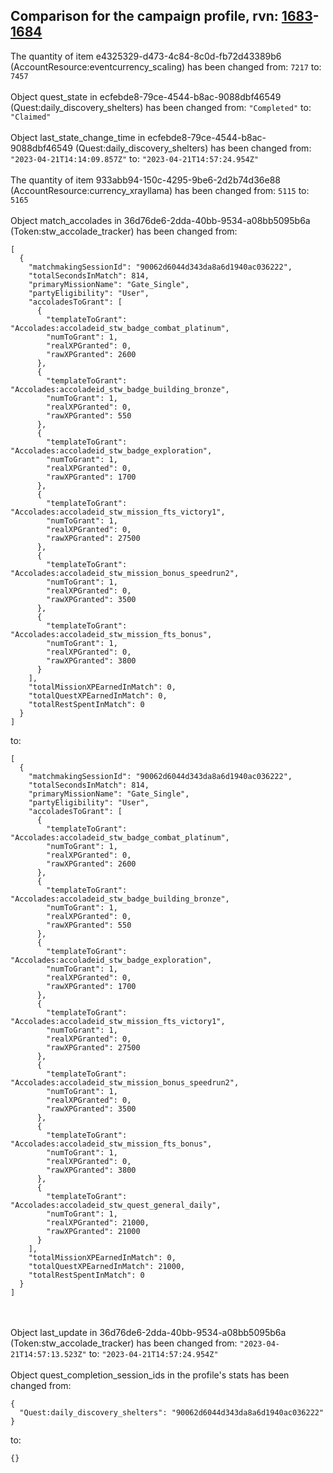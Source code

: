 ## Comparison for the campaign profile, rvn: [1683](https://github.com/PRO100KatYT/FortniteProfileRevisions/tree/main/profiles/campaign/1683%20campaign.json)-[1684](https://github.com/PRO100KatYT/FortniteProfileRevisions/tree/main/profiles/campaign/1684%20campaign.json)

The quantity of item e4325329-d473-4c84-8c0d-fb72d43389b6 (AccountResource:eventcurrency_scaling) has been changed from: `7217` to: `7457`
<br><br>
Object quest_state in ecfebde8-79ce-4544-b8ac-9088dbf46549 (Quest:daily_discovery_shelters) has been changed from: `"Completed"` to: `"Claimed"`
<br><br>
Object last_state_change_time in ecfebde8-79ce-4544-b8ac-9088dbf46549 (Quest:daily_discovery_shelters) has been changed from: `"2023-04-21T14:14:09.857Z"` to: `"2023-04-21T14:57:24.954Z"`
<br><br>
The quantity of item 933abb94-150c-4295-9be6-2d2b74d36e88 (AccountResource:currency_xrayllama) has been changed from: `5115` to: `5165`
<br><br>
Object match_accolades in 36d76de6-2dda-40bb-9534-a08bb5095b6a (Token:stw_accolade_tracker) has been changed from:

```
[
  {
    "matchmakingSessionId": "90062d6044d343da8a6d1940ac036222",
    "totalSecondsInMatch": 814,
    "primaryMissionName": "Gate_Single",
    "partyEligibility": "User",
    "accoladesToGrant": [
      {
        "templateToGrant": "Accolades:accoladeid_stw_badge_combat_platinum",
        "numToGrant": 1,
        "realXPGranted": 0,
        "rawXPGranted": 2600
      },
      {
        "templateToGrant": "Accolades:accoladeid_stw_badge_building_bronze",
        "numToGrant": 1,
        "realXPGranted": 0,
        "rawXPGranted": 550
      },
      {
        "templateToGrant": "Accolades:accoladeid_stw_badge_exploration",
        "numToGrant": 1,
        "realXPGranted": 0,
        "rawXPGranted": 1700
      },
      {
        "templateToGrant": "Accolades:accoladeid_stw_mission_fts_victory1",
        "numToGrant": 1,
        "realXPGranted": 0,
        "rawXPGranted": 27500
      },
      {
        "templateToGrant": "Accolades:accoladeid_stw_mission_bonus_speedrun2",
        "numToGrant": 1,
        "realXPGranted": 0,
        "rawXPGranted": 3500
      },
      {
        "templateToGrant": "Accolades:accoladeid_stw_mission_fts_bonus",
        "numToGrant": 1,
        "realXPGranted": 0,
        "rawXPGranted": 3800
      }
    ],
    "totalMissionXPEarnedInMatch": 0,
    "totalQuestXPEarnedInMatch": 0,
    "totalRestSpentInMatch": 0
  }
]
```

to:

```
[
  {
    "matchmakingSessionId": "90062d6044d343da8a6d1940ac036222",
    "totalSecondsInMatch": 814,
    "primaryMissionName": "Gate_Single",
    "partyEligibility": "User",
    "accoladesToGrant": [
      {
        "templateToGrant": "Accolades:accoladeid_stw_badge_combat_platinum",
        "numToGrant": 1,
        "realXPGranted": 0,
        "rawXPGranted": 2600
      },
      {
        "templateToGrant": "Accolades:accoladeid_stw_badge_building_bronze",
        "numToGrant": 1,
        "realXPGranted": 0,
        "rawXPGranted": 550
      },
      {
        "templateToGrant": "Accolades:accoladeid_stw_badge_exploration",
        "numToGrant": 1,
        "realXPGranted": 0,
        "rawXPGranted": 1700
      },
      {
        "templateToGrant": "Accolades:accoladeid_stw_mission_fts_victory1",
        "numToGrant": 1,
        "realXPGranted": 0,
        "rawXPGranted": 27500
      },
      {
        "templateToGrant": "Accolades:accoladeid_stw_mission_bonus_speedrun2",
        "numToGrant": 1,
        "realXPGranted": 0,
        "rawXPGranted": 3500
      },
      {
        "templateToGrant": "Accolades:accoladeid_stw_mission_fts_bonus",
        "numToGrant": 1,
        "realXPGranted": 0,
        "rawXPGranted": 3800
      },
      {
        "templateToGrant": "Accolades:accoladeid_stw_quest_general_daily",
        "numToGrant": 1,
        "realXPGranted": 21000,
        "rawXPGranted": 21000
      }
    ],
    "totalMissionXPEarnedInMatch": 0,
    "totalQuestXPEarnedInMatch": 21000,
    "totalRestSpentInMatch": 0
  }
]
```

<br><br>
Object last_update in 36d76de6-2dda-40bb-9534-a08bb5095b6a (Token:stw_accolade_tracker) has been changed from: `"2023-04-21T14:57:13.523Z"` to: `"2023-04-21T14:57:24.954Z"`
<br><br>
Object quest_completion_session_ids in the profile's stats has been changed from:

```
{
  "Quest:daily_discovery_shelters": "90062d6044d343da8a6d1940ac036222"
}
```

to:

```
{}
```

<br><br>
